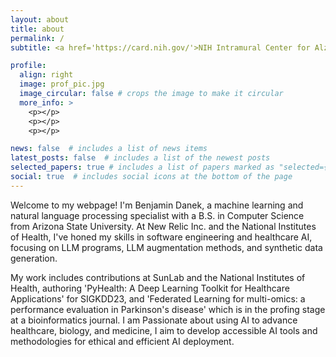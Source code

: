 ```yaml
---
layout: about
title: about
permalink: /
subtitle: <a href='https://card.nih.gov/'>NIH Intramural Center for Alzheimer’s and Related Dementias</a>

profile:
  align: right
  image: prof_pic.jpg
  image_circular: false # crops the image to make it circular
  more_info: >
    <p></p>
    <p></p>
    <p></p>

news: false  # includes a list of news items
latest_posts: false  # includes a list of the newest posts
selected_papers: true # includes a list of papers marked as "selected={true}"
social: true  # includes social icons at the bottom of the page
---
```


Welcome to my webpage! I'm Benjamin Danek, a machine learning and natural language processing specialist with a B.S. in Computer Science from Arizona State University. At New Relic Inc. and the National Institutes of Health, I've honed my skills in software engineering and healthcare AI, focusing on LLM programs, LLM augmentation methods, and synthetic data generation. 

My work includes contributions at SunLab and the National Institutes of Health, authoring 'PyHealth: A Deep Learning Toolkit for Healthcare Applications' for SIGKDD23, and 'Federated Learning for multi-omics: a performance evaluation in Parkinson's disease' which is in the profing stage at a bioinformatics journal. I am Passionate about using AI to advance healthcare, biology, and medicine, I aim to develop accessible AI tools and methodologies for ethical and efficient AI deployment. 
